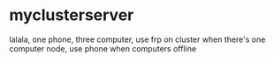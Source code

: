 # myclusterserver
lalala, one phone, three computer, use frp on cluster when there's one computer node, use phone when computers offline

